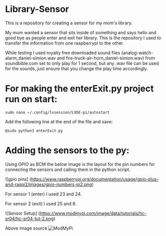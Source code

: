 # Library-Sensor
This is a repository for creating a sensor for my mom's library.

My mom wanted a sensor that sits inside of something and says hello and good bye as people enter and exit her library.  This is the repository I used to transfer the information from one raspberrypi to the other.  

While testing I used royalty free downloaded sound files (analog-watch-alarm_daniel-simion.wav and fire-truck-air-horn_daniel-simion.wav) from soundbible.com set to only play for 1 second, but any .wav file can be used for the sounds, just ensure that you change the play time accordingly.

# For making the enterExit.py project run on start:

    sudo nano ~/.config/lxsession/LXDE-pi/autostart
Add the following line at the end of the file and save:

    @sudo python3 enterExit.py
  
# Adding the sensors to the py:

Using GPIO as BCM the below image is the layout for the pin numbers for connecting the sensors and calling them in the python script.

![gpio pins] (https://www.raspberrypi.org/documentation/usage/gpio-plus-and-raspi2/images/gpio-numbers-pi2.png)

For sensor 1 (enter) I used 23 and 24.

For sensor 2 (exit) I used 25 and 8.

![Sensor Setup] (https://www.modmypi.com/image/data/tutorials/hc-sr04/hc-sr04-tut-2.png)

Above image source ![ModMyPi](https://www.modmypi.com/blog/hc-sr04-ultrasonic-range-sensor-on-the-raspberry-pi)

